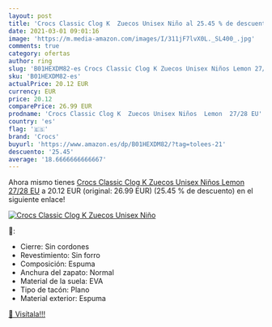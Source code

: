 ```yaml
---
layout: post
title: 'Crocs Classic Clog K  Zuecos Unisex Niño al 25.45 % de descuento'
date: 2021-03-01 09:01:16
image: 'https://m.media-amazon.com/images/I/311jF7lvX0L._SL400_.jpg'
comments: true
category: ofertas
author: ring
slug: 'B01HEXDM82-es Crocs Classic Clog K Zuecos Unisex Niños Lemon 27/28 EU'
sku: 'B01HEXDM82-es'
actualPrice: 20.12 EUR
currency: EUR
price: 20.12
comparePrice: 26.99 EUR
prodname: 'Crocs Classic Clog K  Zuecos Unisex Niños  Lemon  27/28 EU'
country: 'es'
flag: '🇪🇸'
brand: 'Crocs'
buyurl: 'https://www.amazon.es/dp/B01HEXDM82/?tag=tolees-21'
descuento: '25.45'
average: '18.6666666666667'
---
```


Ahora mismo tienes [Crocs Classic Clog K  Zuecos Unisex Niños  Lemon  27/28 EU](https://www.amazon.es/dp/B01HEXDM82/?tag=tolees-21) a 20.12 EUR (original: 26.99 EUR) (25.45 %  de descuento) en el siguiente enlace!

[![Crocs Classic Clog K  Zuecos Unisex Niño](https://m.media-amazon.com/images/I/311jF7lvX0L._SL400_.jpg)](https://www.amazon.es/dp/B01HEXDM82/?tag=tolees-21)

🔎:

- Cierre: Sin cordones
- Revestimiento: Sin forro
- Composición: Espuma
- Anchura del zapato: Normal
- Material de la suela: EVA
- Tipo de tacón: Plano
- Material exterior: Espuma

[🛒 Visítala!!!](https://www.amazon.es/dp/B01HEXDM82/?tag=tolees-21)

